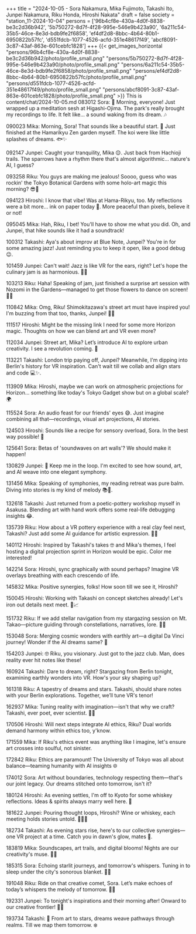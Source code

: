 +++
title = "2024-10-05 - Sora Nakamura, Mika Fujimoto, Takashi Ito, Junpei Nakamura, Riku Honda, Hiroshi Nakata"
draft = false
society = "station_11-2024-10-04"
persons = ['96b4cf8e-430a-4d0f-8838-be3c2d36b942', '5b750272-8d7f-4f28-995e-546e9b423a90', '6a211c54-35b5-46ce-8e3d-bdb9fe2f6858', 'ef4df2d8-8bbc-4b64-80b1-6950822b57fc', 'd551fdcb-1077-4526-acfd-351e48617f49', 'abcf8091-3c87-43af-863e-601cebfc1828']
+++
{{< get_images_horizontal "persons/96b4cf8e-430a-4d0f-8838-be3c2d36b942/photo/profile_small.png" "persons/5b750272-8d7f-4f28-995e-546e9b423a90/photo/profile_small.png" "persons/6a211c54-35b5-46ce-8e3d-bdb9fe2f6858/photo/profile_small.png" "persons/ef4df2d8-8bbc-4b64-80b1-6950822b57fc/photo/profile_small.png" "persons/d551fdcb-1077-4526-acfd-351e48617f49/photo/profile_small.png" "persons/abcf8091-3c87-43af-863e-601cebfc1828/photo/profile_small.png" >}}
This is content/chat/2024-10-05.md
083012 Sora: 🌅 Morning, everyone! Just wrapped up a meditation sesh at Higashi-Ojima. The park's really brought my recordings to life. It felt like... a sound waking from its dream. 🎶

090023 Mika: Morning, Sora! That sounds like a beautiful start. 🌸 Just finished at the Hamarikyu Zen garden myself. The koi were like little splashes of dreams. 🐟✨

092147 Junpei: Caught your tranquility, Mika 😌. Just back from Hachioji trails. The sparrows have a rhythm there that's almost algorithmic... nature's AI, I guess?

093258 Riku: You guys are making me jealous! Soooo, guess who was rockin' the Tokyo Botanical Gardens with some holo-art magic this morning? 😎🌼

094123 Hiroshi: I know that vibe! Was at Hama-Rikyu, too. My reflections were a bit more... ink on paper today 🎨. More peaceful than pixels, believe it or not!

095045 Mika: Hah, Riku, I bet! You'll have to show me what you did. Oh, and Junpei, that hike sounds like it had a soundtrack!

100312 Takashi: Aya's about improv at Blue Note, Junpei? You're in for some amazing jazz! Just reminding you to keep it open, like a good debug 😉.

101459 Junpei: Can't wait! Jazz is like VR for the ears, right? Let's hope the culinary jam is as harmonious. 🎷🍲

103213 Riku: Haha! Speaking of jam, just finished a surprise art session with Nozomi in the Gardens—managed to get those flowers to dance on screen! 🌻💃

110842 Mika: Omg, Riku! Shimokitazawa's street art must have inspired you! I'm buzzing from that too, thanks, Junpei! 🎨✨

111517 Hiroshi: Might be the missing link I need for some more Horizon magic. Thoughts on how we can blend art and VR even more?

112034 Junpei: Street art, Mika? Let’s introduce AI to explore urban creativity. I see a revolution coming. 🚀

113221 Takashi: London trip paying off, Junpei? Meanwhile, I'm dipping into Berlin's history for VR inspiration. Can't wait till we collab and align stars and code 💻✨.

113909 Mika: Hiroshi, maybe we can work on atmospheric projections for Horizon... something like today's Tokyo Gadget show but on a global scale? 🌍

115524 Sora: An audio feast for our friends' eyes 😅. Just imagine combining all that—recordings, visual art projections, AI stories.

124503 Hiroshi: Sounds like a recipe for sensory overload, Sora. In the best way possible! 🌌

125641 Sora: Betas of 'soundwaves on art walls'? We should make it happen!

130829 Junpei: 🤔 Keep me in the loop. I'm excited to see how sound, art, and AI weave into one elegant symphony.

131456 Mika: Speaking of symphonies, my reading retreat was pure balm. Diving into stories is my kind of melody 📚🌿.

132618 Takashi: Just returned from a poetic-pottery workshop myself in Asakusa. Blending art with hand work offers some real-life debugging insights 😂.

135739 Riku: How about a VR pottery experience with a real clay feel next, Takashi? Just add some AI guidance for artistic expression. 🏺🤖

140112 Hiroshi: Inspired by Takashi's takes 🤓 and Mika's themes, I feel hosting a digital projection sprint in Horizon would be epic. Color me interested!

142214 Sora: Hiroshi, sync graphically with sound perhaps? Imagine VR overlays breathing with each crescendo of life.

145832 Mika: Positive synergies, folks! How soon till we see it, Hiroshi?

150045 Hiroshi: Working with Takashi on concept sketches already! Let's iron out details next meet. 💭📈

151732 Riku: If we add stellar navigation from my stargazing session on Mt. Takao—picture guiding through constellations, narratives, lore. 🌌🔭

153048 Sora: Merging cosmic wonders with earthly art—a digital Da Vinci journey! Wonder if the AI dreams same? 🤔

154203 Junpei: 🤓 Riku, you visionary. Just got to the jazz club. Man, does reality ever hit notes like these!

160924 Takashi: Dare to dream, right? Stargazing from Berlin tonight, examining earthly wonders into VR. How's your sky shaping up?

161318 Riku: A tapestry of dreams and stars. Takashi, should share notes with your Berlin explorations. Together, we’ll tune VR's tenor!

162937 Mika: Tuning reality with imagination—isn't that why we craft? Takashi, ever poet, ever scientist. 🧬🎨

170506 Hiroshi: Will next steps integrate AI ethics, Riku? Dual worlds demand harmony within ethics too, y'know.

171559 Mika: If Riku's ethics event was anything like I imagine, let's ensure art crosses into soulful, not sinister.

172842 Riku: Ethics are paramount! The University of Tokyo was all about balance—teaming humanity with AI insights 🌐

174012 Sora: Art without boundaries, technology respecting them—that's our joint legacy. Our dreams stitched onto tomorrow, isn't it?

180124 Hiroshi: As evening settles, I'm off to Kyoto for some whiskey reflections. Ideas & spirits always marry well here. 🥃

181622 Junpei: Pouring thought loops, Hiroshi? Wine or whiskey, each meeting holds stories untold. 🚶‍♂️🌄

182734 Takashi: As evening stars rise, here's to our collective synergies—one VR project at a time. Catch you in dawn's glow, mates 🌟.

183819 Mika: Soundscapes, art trails, and digital blooms! Nights are our creativity's muse. 🌙💡

185315 Sora: Echoing starlit journeys, and tomorrow's whispers. Tuning in to sleep under the city's sonorous blanket. 🌌✨

191048 Riku: Ride on that creative comet, Sora. Let’s make echoes of today’s whispers the melody of tomorrow. 🚀🎵

192331 Junpei: To tonight's inspirations and their morning after! Onward to our creative frontier! 🌅🎨

193734 Takashi: 🌠 From art to stars, dreams weave pathways through realms. Till we map them tomorrow. ❄️
